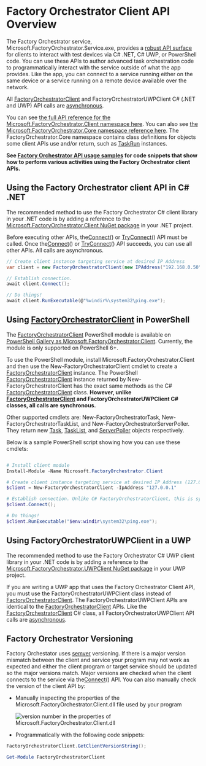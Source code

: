 # Factory Orchestrator Client API Overview
The Factory Orchestrator service, Microsoft.FactoryOrchestrator.Service.exe, provides a [robust API surface](../ClientLibrary/Microsoft-FactoryOrchestrator-Client) for clients to interact with test devices via C# .NET, C# UWP, or PowerShell code. You can use these APIs to author advanced task orchestration code to programmatically interact with the service outside of what the app provides. Like the app, you can connect to a service running either on the same device or a service running on a remote device available over the network.

All [FactoryOrchestratorClient](../ClientLibrary/Microsoft-FactoryOrchestrator-Client-FactoryOrchestratorClient-FactoryOrchestratorClient%28System-Net-IPAddress_int%29/) and FactoryOrchestratorUWPClient C# (.NET and UWP) API calls are [asynchronous](https://docs.microsoft.com/dotnet/csharp/async).

You can see [the full API reference for the Microsoft.FactoryOrchestrator.Client namespace here](../ClientLibrary/Microsoft-FactoryOrchestrator-Client). You can also see [the Microsoft.FactoryOrchestrator.Core namespace reference here](../CoreLibrary/Microsoft-FactoryOrchestrator-Core). The FactoryOrchestrator.Core namespace contains class definitions for objects some client APIs use and/or return, such as [TaskRun](../CoreLibrary/Microsoft-FactoryOrchestrator-Core-TaskRun/) instances.

**See [Factory Orchestrator API usage samples](../factory-orchestrator-client-usage-samples) for code snippets that show how to perform various activities using the Factory Orchestrator client APIs.**

## Using the Factory Orchestrator client API in C# .NET
The recommended method to use the Factory Orchestrator C# client library in your .NET code is by adding a reference to the [Microsoft.FactoryOrchestrator.Client NuGet package](https://www.nuget.org/packages/Microsoft.FactoryOrchestrator.Client/) in your .NET project.

Before executing other APIs, the[Connect](../ClientLibrary/Microsoft-FactoryOrchestrator-Client-FactoryOrchestratorClient-Connect%28bool%29/)() or [TryConnect](../ClientLibrary/Microsoft-FactoryOrchestrator-Client-FactoryOrchestratorClient-TryConnect%28bool%29/)() API must be called. Once the[Connect](../ClientLibrary/Microsoft-FactoryOrchestrator-Client-FactoryOrchestratorClient-Connect%28bool%29/)() or [TryConnect](../ClientLibrary/Microsoft-FactoryOrchestrator-Client-FactoryOrchestratorClient-TryConnect%28bool%29/)() API succeeds, you can use all other APIs. All calls are asynchronous.

```csharp
// Create client instance targeting service at desired IP Address
var client = new FactoryOrchestratorClient(new IPAddress("192.168.0.50"));

// Establish connection.
await client.Connect();

// Do things!
await client.RunExecutable(@"%windir%\system32\ping.exe");
```

## Using [FactoryOrchestratorClient](../ClientLibrary/Microsoft-FactoryOrchestrator-Client-FactoryOrchestratorClient-FactoryOrchestratorClient%28System-Net-IPAddress_int%29/) in PowerShell
The [FactoryOrchestratorClient](../ClientLibrary/Microsoft-FactoryOrchestrator-Client-FactoryOrchestratorClient-FactoryOrchestratorClient%28System-Net-IPAddress_int%29/) PowerShell module is available on [PowerShell Gallery as Microsoft.FactoryOrchestrator.Client](https://www.powershellgallery.com/packages/Microsoft.FactoryOrchestrator.Client/). Currently, the module is only supported on PowerShell 6+.

To use the PowerShell module, install Microsoft.FactoryOrchestrator.Client and then use the New-FactoryOrchestratorClient cmdlet to create a [FactoryOrchestratorClient](.\ClientLibrary\Microsoft-FactoryOrchestrator-Client-FactoryOrchestratorClient.md) instance. The PowerShell [FactoryOrchestratorClient](../ClientLibrary/Microsoft-FactoryOrchestrator-Client-FactoryOrchestratorClient-FactoryOrchestratorClient%28System-Net-IPAddress_int%29/) instance returned by New-FactoryOrchestratorClient has the exact same methods as the C# [FactoryOrchestratorClient](../ClientLibrary/Microsoft-FactoryOrchestrator-Client-FactoryOrchestratorClient-FactoryOrchestratorClient%28System-Net-IPAddress_int%29/) class. **However, unlike [FactoryOrchestratorClient](../ClientLibrary/Microsoft-FactoryOrchestrator-Client-FactoryOrchestratorClient-FactoryOrchestratorClient%28System-Net-IPAddress_int%29/) and FactoryOrchestratorUWPClient C# classes, all calls are synchronous.**

Other supported cmdlets are: New-FactoryOrchestratorTask, New-FactoryOrchestratorTaskList, and New-FactoryOrchestratorServerPoller. They return new [Task](../CoreLibrary/Microsoft-FactoryOrchestrator-Core-TaskBase), [TaskList](../CoreLibrary/Microsoft-FactoryOrchestrator-Core-TaskList), and [ServerPoller](../ClientLibrary/Microsoft-FactoryOrchestrator-Client-ServerPoller) objects respectively.

Below is a sample PowerShell script showing how you can use these cmdlets:
```powershell

# Install client module
Install-Module -Name Microsoft.FactoryOrchestrator.Client

# Create client instance targeting service at desired IP Address (127.0.0.1 == loopback)
$client = New-FactoryOrchestratorClient -IpAddress "127.0.0.1"

# Establish connection. Unlike C# FactoryOrchestratorClient, this is synchronous
$client.Connect();

# Do things!
$client.RunExecutable("$env:windir\system32\ping.exe");
```

## Using FactoryOrchestratorUWPClient in a UWP
The recommended method to use the Factory Orchestrator C# UWP client library in your .NET code is by adding a reference to the [Microsoft.FactoryOrchestrator.UWPClient NuGet package](https://www.nuget.org/packages/Microsoft.FactoryOrchestrator.UWPClient/) in your UWP project.

If you are writing a UWP app that uses the Factory Orchestrator Client API, you must use the FactoryOrchestratorUWPClient class instead of [FactoryOrchestratorClient](../ClientLibrary/Microsoft-FactoryOrchestrator-Client-FactoryOrchestratorClient-FactoryOrchestratorClient%28System-Net-IPAddress_int%29/). The FactoryOrchestratorUWPClient APIs are identical to the [FactoryOrchestratorClient](../ClientLibrary/Microsoft-FactoryOrchestrator-Client-FactoryOrchestratorClient-FactoryOrchestratorClient%28System-Net-IPAddress_int%29/) APIs. Like the [FactoryOrchestratorClient](../ClientLibrary/Microsoft-FactoryOrchestrator-Client-FactoryOrchestratorClient-FactoryOrchestratorClient%28System-Net-IPAddress_int%29/) C# class, all FactoryOrchestratorUWPClient API calls are [asynchronous](https://docs.microsoft.com/dotnet/csharp/async).

## Factory Orchestrator Versioning
Factory Orchestator uses [semver](https://semver.org/) versioning. If there is a major version mismatch between the client and service your program may not work as expected and either the client program or target service should be updated so the major versions match. Major versions are checked when the client connects to the service via the[Connect](../ClientLibrary/Microsoft-FactoryOrchestrator-Client-FactoryOrchestratorClient-Connect%28bool%29/)() API. You can also manually check the version of the client API by:

- Manually inspecting the properties of the Microsoft.FactoryOrchestrator.Client.dll file used by your program

    ![version number in the properties of Microsoft.FactoryOrchestrator.Client.dll](./images/fo-version-number.png)

- Programmatically with the following code snippets:

```C#
FactoryOrchestratorClient.GetClientVersionString();
```
```powershell
Get-Module FactoryOrchestratorClient
```

